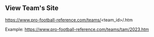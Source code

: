 # 

## View Team's Site

https://www.pro-football-reference.com/teams/<team_id>/<year>.htm

Example: https://www.pro-football-reference.com/teams/tam/2023.htm